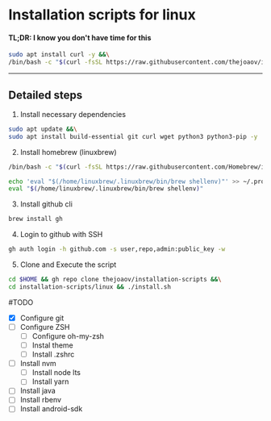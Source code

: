 # Installation scripts for linux
#### TL;DR: I know you don't have time for this
```bash
sudo apt install curl -y &&\
/bin/bash -c "$(curl -fsSL https://raw.githubusercontent.com/thejoaov/installation-scripts/master/linux/bootstrap.sh)"
```
---

## Detailed steps
1. Install necessary dependencies

```bash
sudo apt update &&\
sudo apt install build-essential git curl wget python3 python3-pip -y
```

2. Install homebrew (linuxbrew)

```bash
/bin/bash -c "$(curl -fsSL https://raw.githubusercontent.com/Homebrew/install/HEAD/install.sh)"

echo 'eval "$(/home/linuxbrew/.linuxbrew/bin/brew shellenv)"' >> ~/.profile
eval "$(/home/linuxbrew/.linuxbrew/bin/brew shellenv)"
```

3. Install github cli

```bash
brew install gh
```

4. Login to github with SSH

```bash
gh auth login -h github.com -s user,repo,admin:public_key -w
```

5. Clone and Execute the script

```bash
cd $HOME && gh repo clone thejoaov/installation-scripts &&\
cd installation-scripts/linux && ./install.sh
```

#TODO
- [x] Configure git
- [ ] Configure ZSH
   - [ ] Configure oh-my-zsh
   - [ ] Instal theme
   - [ ] Install .zshrc
- [ ] Install nvm
   - [ ] Install node lts
   - [ ] Install yarn
- [ ] Install java
- [ ] Install rbenv
- [ ] Install android-sdk

